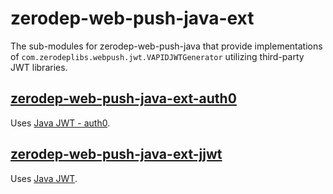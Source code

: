 # zerodep-web-push-java-ext

The sub-modules for zerodep-web-push-java that provide implementations
of `com.zerodeplibs.webpush.jwt.VAPIDJWTGenerator` utilizing third-party JWT libraries.

## [zerodep-web-push-java-ext-auth0](./zerodep-web-push-java-ext-auth0/README.md)

Uses [Java JWT - auth0](https://github.com/auth0/java-jwt).


## [zerodep-web-push-java-ext-jjwt](./zerodep-web-push-java-ext-jjwt/README.md)

Uses [Java JWT](https://github.com/jwtk/jjwt).

## 


